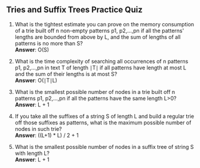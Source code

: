 ## Tries and Suffix Trees Practice Quiz ##

1. What is the tightest estimate you can prove on the memory consumption of a trie built off n non-empty patterns p1, p2,...,pn if all the patterns' lengths are bounded from above by L, and the sum of lengths of all patterns is no more than S?  
**Answer**: O(S)

2. What is the time complexity of searching all occurrences of n patterns p1, p2,...,pn in text T of length ∣T∣ if all patterns have length at most L and the sum of their lengths is at most S?  
**Answer**: O(∣T∣L)

3. What is the smallest possible number of nodes in a trie built off n patterns p1, p2,...,pn if all the patterns have the same length L>0?  
**Answer**: L + 1

4. If you take all the suffixes of a string S of length L and build a regular trie off those suffixes as patterns, what is the maximum possible number of nodes in such trie?  
**Answer**: ((L+1) * L) / 2 + 1

5. What is the smallest possible number of nodes in a suffix tree of string S with length L?  
**Answer**: L + 1